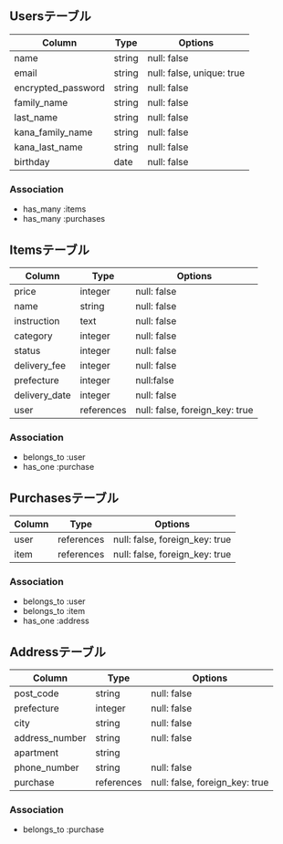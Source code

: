 ## Usersテーブル

|Column                |   Type     |Options                  |
|----------------------|------------|-------------------------|
| name                 | string     |null: false              |
| email                | string     |null: false, unique: true|
| encrypted_password   | string     |null: false              |
| family_name          | string     |null: false              |
| last_name            | string     |null: false              |
| kana_family_name     | string     |null: false              |
| kana_last_name       | string     |null: false              |
| birthday             | date       |null: false              |

### Association
- has_many :items
- has_many :purchases


## Itemsテーブル

|Column                |    Type         |Options                         |
|----------------------|-----------------|--------------------------------|
| price                | integer         |null: false                     |
| name                 | string          |null: false                     |
| instruction          | text            |null: false                     |
| category             | integer         |null: false                     |
| status               | integer         |null: false                     | 
| delivery_fee         | integer         |null: false                     |
| prefecture           | integer         |null:false                      |
| delivery_date        | integer         |null: false                     |
| user                 | references      |null: false, foreign_key: true  |

### Association
 - belongs_to :user
 - has_one :purchase

## Purchasesテーブル

|Column                 |    Type         | Options                         |
|-----------------------|-----------------|---------------------------------|
| user                  | references      |null: false, foreign_key: true   |
| item                  | references      |null: false, foreign_key: true   |

### Association
- belongs_to :user
- belongs_to :item
- has_one :address

## Addressテーブル

|Column                 |    Type         | Options                       |
|-----------------------|-----------------|-------------------------------|
| post_code             | string          |null: false                    |
| prefecture            | integer         |null: false                    |
| city                  | string          |null: false                    |
| address_number        | string          |null: false                    |
| apartment             | string          |                               |
| phone_number          | string          |null: false                    |
| purchase              | references      |null: false, foreign_key: true |

### Association
- belongs_to :purchase